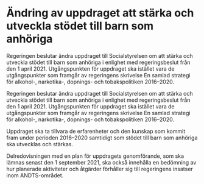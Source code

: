 # Ändring av uppdraget att stärka och utveckla stödet till barn som anhöriga

Regeringen beslutar ändra uppdraget till Socialstyrelsen om att stärka och utveckla stödet till barn som anhöriga i enlighet med regeringsbeslut från den 1 april 2021. Utgångspunkten för uppdraget ska istället vara de utgångspunkter som framgår av regeringens skrivelse En samlad strategi för alkohol-, narkotika-, dopnings- och tobakspolitiken 2016–2020.

Regeringen beslutar ändra uppdraget till Socialstyrelsen om att stärka och utveckla stödet till barn som anhöriga i enlighet med regeringsbeslut från den 1 april 2021. Utgångspunkten för uppdraget ska istället vara de utgångspunkter som framgår av regeringens skrivelse En samlad strategi för alkohol-, narkotika-, dopnings- och tobakspolitiken 2016–2020.

Uppdraget ska ta tillvara de erfarenheter och den kunskap som kommit fram under perioden 2016–2020 samtidigt som stödet till barn som anhöriga ska utvecklas och stärkas.

Delredovisningen med en plan för uppdragets genomförande, som ska lämnas senast den 1 september 2021, ska också innehålla en bedömning av hur planerade aktiviteter och åtgärder förhåller sig till regeringens insatser inom ANDTS-området.
